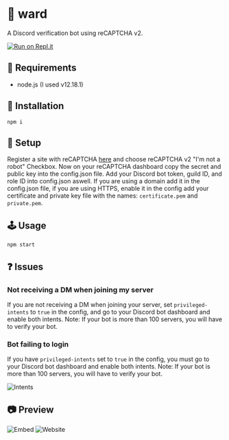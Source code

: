 # 🔑 ward
A Discord verification bot using reCAPTCHA v2. 

[![Run on Repl.it](https://repl.it/badge/github/nates/ward)](https://repl.it/@nates3/ward)
## 🧳 Requirements
* node.js (I used v12.18.1)

## 🔌 Installation
```
npm i
```

## 📘 Setup
Register a site with reCAPTCHA [here](https://www.google.com/recaptcha/admin/create) and choose reCAPTCHA v2 "I'm not a robot" Checkbox. Now on your reCAPTCHA dashboard copy the secret and public key into the config.json file. Add your Discord bot token, guild ID, and role ID into config.json aswell. If you are using a domain add it in the config.json file, if you are using HTTPS, enable it in the config add your certificate and private key file with the names: `certificate.pem` and `private.pem`.

## 🕹️ Usage
```
npm start
```

## ❓ Issues
### Not receiving a DM when joining my server
If you are not receiving a DM when joining your server, set `privileged-intents` to `true` in the config, and go to your Discord bot dashboard and enable both intents. Note: If your bot is more than 100 servers, you will have to verify your bot.
### Bot failing to login
If you have `privileged-intents` set to `true` in the config, you must go to your Discord bot dashboard and enable both intents. Note: If your bot is more than 100 servers, you will have to verify your bot.

![Intents](https://i.imgur.com/D2fDMjE.png)


## 📷 Preview
![Embed](https://i.imgur.com/zomEnpw.png)
![Website](https://i.imgur.com/tmrcyjF.png)
